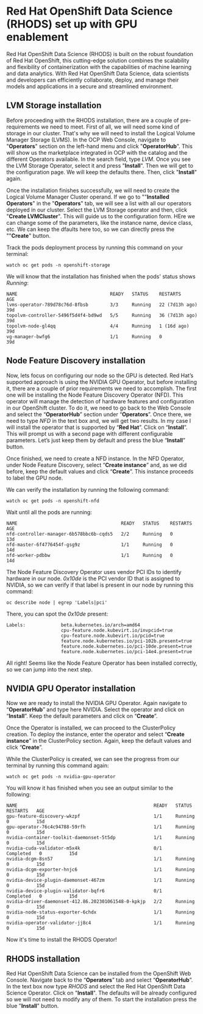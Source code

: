 # Red Hat OpenShift Data Science (RHODS) set up with GPU enablement
Red Hat OpenShift Data Science (RHODS) is built on the robust foundation of Red Hat OpenShift, this cutting-edge solution combines the scalability and flexibility of containerization with the capabilities of machine learning and data analytics. With Red Hat OpenShift Data Science, data scientists and developers can efficiently collaborate, deploy, and manage their models and applications in a secure and streamlined environment.

## LVM Storage installation
Before proceeding with the RHODS installation, there are a couple of pre-requirements we need to meet. First of all, we will need some kind of storage in our cluster. That's why we will need to install the Logical Volume Manager Storage (LVMS). In the OCP Web Console, navigate to "**Operators**" section on the left-hand menu and click "**OperatorHub**". This will show us the marketplace integrated in OCP with the catalog and the different Operators available. In the search field, type *LVM*. Once you see the LVM Storage Operator, select it and press "**Install**". Then we will get to the configuration page. We will keep the defaults there. Then, click "**Install**" again. 

Once the installation finishes successfully, we will need to create the Logical Volume Manager Cluster operand. If we go to ""**Installed Operators**" in the "**Operators**" tab, we will see a list with all our operators deployed in our cluster. Select the LVM Storage operator and then, click "**Create LVMCluster**". This will guide us to the configuration form. HEre we can change some of the parameters, like the instance name, device class, etc. We can keep the dfaults here too, so we can directly press the ""**Create**" button.

Track the pods deployment process by running this command on your terminal:
```
watch oc get pods -n openshift-storage
```
We will know that the installation has finished when the pods' status shows *Running*:
```
NAME                                  READY   STATUS    RESTARTS         AGE
lvms-operator-789d78c76d-8fbsb        3/3     Running   22 (7d13h ago)   39d
topolvm-controller-5496f5d4f4-bd9wd   5/5     Running   36 (7d13h ago)   39d
topolvm-node-gl4qq                    4/4     Running   1 (16d ago)      39d
vg-manager-bwfg6                      1/1     Running   0                39d
```

## Node Feature Discovery installation
Now, lets focus on configuring our node so the GPU is detected. Red Hat’s supported approach is using the NVIDIA GPU Operator, but before installing it, there are a couple of prior requirements we need to accomplish. The first one will be installing the Node Feature Discovery Operator (NFD). This operator will manage the detection of hardware features and configuration in our OpenShift cluster. To do it, we need to go back to the Web Console and select the “**OperatorHub**” section under “**Operators**”. Once there, we need to type *NFD* in the text box and, we will get two results. In my case I will install the operator that is supported by “**Red Hat**”. Click on “**Install**”. This will prompt us with a second page with different configurable parameters. Let’s just keep them by default and press the blue “**Install**” button. 

Once finished, we need to create a NFD instance. In the NFD Operator, under Node Feature Discovery, select “**Create instance**” and, as we did before, keep the default values and click “**Create**”. This instance proceeds to label the GPU node.

We can verify the installation by running the following command:
```
watch oc get pods -n openshift-nfd
```
Wait until all the pods are running:
```
NAME                                      READY   STATUS    RESTARTS	  AGE
nfd-controller-manager-6b578bbc6b-cqds5   2/2     Running   0             13d
nfd-master-6f4776454f-gsg9z               1/1     Running   0             14d
nfd-worker-pdbbw                          1/1     Running   0             14d
```

The Node Feature Discovery Operator uses vendor PCI IDs to identify hardware in our node. *0x10de* is the PCI vendor ID that is assigned to NVIDIA, so we can verify if that label is present in our node by running this command: 
```
oc describe node | egrep 'Labels|pci'
```

There, you can spot the *0x10de* present:
```
Labels:             beta.kubernetes.io/arch=amd64
                    cpu-feature.node.kubevirt.io/invpcid=true
                    cpu-feature.node.kubevirt.io/pcid=true
                    feature.node.kubernetes.io/pci-102b.present=true
                    feature.node.kubernetes.io/pci-10de.present=true
                    feature.node.kubernetes.io/pci-14e4.present=true
```

All right! Seems like the Node Feature Operator has been installed correctly, so we can jump into the next step.

## NVIDIA GPU Operator installation
Now we are ready to install the NVIDIA GPU Operator. Again navigate to “**OperatorHub**” and type here NVIDIA. Select the operator and click on “**Install**”. Keep the default parameters and click on “**Create**”.

Once the Operator is installed, we can proceed to the ClusterPolicy creation. To deploy the instance, enter the operator and select “**Create instance**” in the ClusterPolicy section. Again, keep the default values and click “**Create**”.

While the ClusterPolicy is created, we can see the progress from our terminal by running this command again:
```
watch oc get pods -n nvidia-gpu-operator
```
You will know it has finished when you see an output similar to the following:
```
NAME                                                  READY   STATUS	  RESTARTS   AGE
gpu-feature-discovery-wkzpf                           1/1     Running     0          15d
gpu-operator-76c4c94788-59rfh                         1/1     Running     0          15d
nvidia-container-toolkit-daemonset-5t5dp              1/1     Running     0          15d
nvidia-cuda-validator-m5x4k                           0/1     Completed   0          15d
nvidia-dcgm-8sn57                                     1/1     Running     0          15d
nvidia-dcgm-exporter-hnjc6                            1/1     Running     0          15d
nvidia-device-plugin-daemonset-467zm                  1/1     Running     0          15d
nvidia-device-plugin-validator-bqfr6                  0/1     Completed   0          15d
nvidia-driver-daemonset-412.86.202301061548-0-kpkjp   2/2     Running     0          15d
nvidia-node-status-exporter-6chdx                     1/1     Running     0          15d
nvidia-operator-validator-jj8c4                       1/1     Running     0          15d
```
Now it's time to install the RHODS Operator!

## RHODS installation
Red Hat OpenShift Data Science can be installed from the OpenShift Web Console. Navigate back to the “**Operators**” tab and select “**OperatorHub**”. In the text box now type *RHODS* and select the Red Hat OpenShift Data Science Operator. Click on "**Install**". The defaults will be already configured so we will not need to modify any of them. To start the installation press the blue "**Install**" button. 

